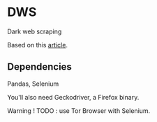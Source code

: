 # DWS
Dark web scraping

Based on this [article](https://towardsdatascience.com/how-to-scrape-the-dark-web-53145add7033).

## Dependencies

Pandas, Selenium

You'll also need Geckodriver, a Firefox binary.

Warning !
TODO : use Tor Browser with Selenium.
